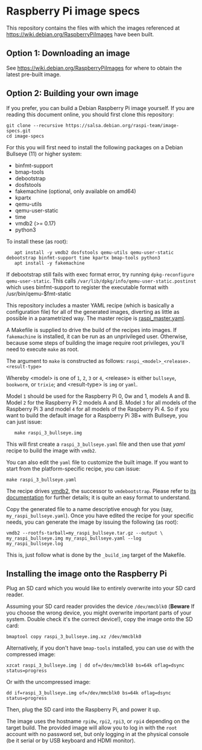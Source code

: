 # Raspberry Pi image specs

This repository contains the files with which the images referenced at
https://wiki.debian.org/RaspberryPiImages have been built.

## Option 1: Downloading an image

See https://wiki.debian.org/RaspberryPiImages for where to obtain the
latest pre-built image.

## Option 2: Building your own image

If you prefer, you can build a Debian Raspberry Pi image
yourself. If you are reading this document online, you should first
clone this repository:

```shell
git clone --recursive https://salsa.debian.org/raspi-team/image-specs.git
cd image-specs
```

For this you will first need to install the following packages on a
Debian Bullseye (11) or higher system:

* binfmt-support
* bmap-tools
* debootstrap
* dosfstools
* fakemachine (optional, only available on amd64)
* kpartx
* qemu-utils
* qemu-user-static
* time
* vmdb2 (>= 0.17)
* python3

To install these (as root):
```shell
   apt install -y vmdb2 dosfstools qemu-utils qemu-user-static debootstrap binfmt-support time kpartx bmap-tools python3
   apt install -y fakemachine
```

If debootstrap still fails with exec format error, try
running `dpkg-reconfigure qemu-user-static`. This calls
`/var/lib/dpkg/info/qemu-user-static.postinst` which uses binfmt-support
to register the executable format with /usr/bin/qemu-$fmt-static

This repository includes a master YAML recipe (which is basically a
configuration file) for all of the generated images, diverting as
little as possible in a parametrized way. The master recipe is
[raspi_master.yaml](raspi_master.yaml).

A Makefile is supplied to drive the build of the recipes into images.
If `fakemachine` is installed, it can be run as an unprivileged user.
Otherwise, because some steps of building the image require root privileges,
you'll need to execute `make` as root.

The argument to `make` is constructed as follows:
`raspi_<model>_<release>.<result-type>`

Whereby <model\> is one of `1`, `2`, `3` or `4`, <release\> is either
`bullseye`, `bookworm`, or `trixie`; and <result-type\> is `img` or `yaml`.

Model `1` should be used for the Raspberry Pi 0, 0w and 1, models A and
B. Model `2` for the Raspberry Pi 2 models A and B. Model `3` for all
models of the Raspberry Pi 3 and model `4` for all models of the
Raspberry Pi 4.
So if you want to build the default image for a Raspberry Pi 3B+ with
Bullseye, you can just issue:

```shell
   make raspi_3_bullseye.img
```

This will first create a `raspi_3_bullseye.yaml` file and then use that
*yaml* recipe to build the image with `vmdb2`.

You can also edit the `yaml` file to customize the built image. If you
want to start from the platform-specific recipe, you can issue:

```shell 
make raspi_3_bullseye.yaml 
``` 
The recipe drives [vmdb2](https://vmdb2.liw.fi/), the successor to
`vmdebootstrap`. Please refer to [its
documentation](https://vmdb2.liw.fi/documentation/) for further details;
it is quite an easy format to understand.

Copy the generated file to a name descriptive enough for you (say,
`my_raspi_bullseye.yaml`). Once you have edited the recipe for your
specific needs, you can generate the image by issuing the following (as
root):

```shell
vmdb2 --rootfs-tarball=my_raspi_bullseye.tar.gz --output \
my_raspi_bullseye.img my_raspi_bullseye.yaml --log my_raspi_bullseye.log
```

This is, just follow what is done by the `_build_img` target of the
Makefile.

## Installing the image onto the Raspberry Pi

Plug an SD card which you would like to entirely overwrite into your SD card reader.

Assuming your SD card reader provides the device `/dev/mmcblk0`
(**Beware** If you choose the wrong device, you might overwrite
important parts of your system.  Double check it's the correct
device!), copy the image onto the SD card:

```shell
bmaptool copy raspi_3_bullseye.img.xz /dev/mmcblk0
```

Alternatively, if you don't have `bmap-tools` installed, you can use
`dd` with the compressed image:

```shell
xzcat raspi_3_bullseye.img | dd of=/dev/mmcblk0 bs=64k oflag=dsync status=progress
```

Or with the uncompressed image:

```shell
dd if=raspi_3_bullseye.img of=/dev/mmcblk0 bs=64k oflag=dsync status=progress
```

Then, plug the SD card into the Raspberry Pi, and power it up.

The image uses the hostname `rpi0w`, `rpi2`, `rpi3`, or `rpi4` depending on the
target build. The provided image will allow you to log in with the
`root` account with no password set, but only logging in at the
physical console (be it serial or by USB keyboard and HDMI monitor).
